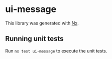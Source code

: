 # ui-message

This library was generated with [Nx](https://nx.dev).

## Running unit tests

Run `nx test ui-message` to execute the unit tests.
